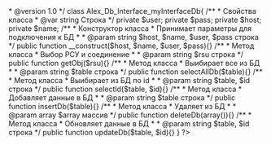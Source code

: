 <?php

/**
* Alex_Db_Interface_myInterfaceDb
*
* Класс для работы с РСУ
*
* @author D_S <Strannick-Sirius@yandex.ru>
* @version 1.0
*/


class Alex_Db_Interface_myInterfaceDb{

	/**
	* Свойства класса
	* @var string Строка
	*/
	private $user;
	private $pass;
	private $host;
	private $name;
	
	/**
	* Конструктор класса
	* Принимает параметры для подключения к БД
	* 
	* @param string $host, $name, $user, $pass строка
	*/
	public function __construct($host, $name, $user, $pass){}
	
	
	/**
	* Метод класса
	* Выбор РСУ и соединение
	*
	* @param string $rsu строка 
	*/
	public function getObj($rsu){}
	
	/**
	* Метод класса
	* Выибирает все из БД
	*
	* @param string $table строка
	*/
	public function selectAllDb($table){}
	
	/**
	* Метод класса
	* Выибирает из БД по id
	*
	* @param string $table, $id строка
	*/
	public function selectId($table, $id){}
	
	/**
	* Метод класса
	* Добавляет данные в БД
	*
	* @param string $table строка
	*/
	public function insertDb($table){}
	
	/**
	* Метод класса
	* Удаляет из БД
	*
	* @param array $array массив
	*/
	public function deleteDb(array()){}
	
	/**
	* Метод класса
	* Обновляет данные в БД
	*
	* @param string $table, $id строка
	*/
	public function updateDb($table, $id){}
}

?>
